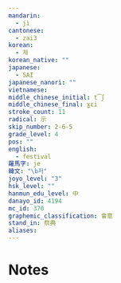 ```yaml
---
mandarin:
  - jì
cantonese:
  - zai3
korean:
  - 제
korean_native: ""
japanese:
  - SAI
japanese_nanori: ""
vietnamese:
middle_chinese_initial: t͡ʃ
middle_chinese_final: ɣɛi
stroke_count: 11
radical: 示
skip_number: 2-6-5
grade_level: 4
pos: ""
english:
  - festival
羅馬字: je
韓文: "\b저"
joyo_level: "3"
hsk_level: ""
hanmun_edu_level: 中
danayo_id: 4194
mc_id: 370
graphemic_classification: 會意
stand_in: 祭典
aliases:
---
```


# Notes
